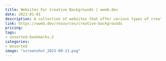 ```yaml
---
title: Websites For Creative Backgrounds | wweb.dev
date: 2023-01-01
description: A collection of websites that offer various types of creative backgrounds, such as gradient backgrounds, particle animations, and more.
link: https://wweb.dev/resources/creative-backgrounds
pricing: 
tags: 
- unsorted-bookmarks-2 
categories: 
- Unsorted 
image: "screenshot_2023-09-13.png"
---
```

